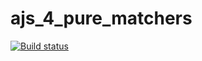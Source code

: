 # ajs_4_pure_matchers

[![Build status](https://ci.appveyor.com/api/projects/status/fbtd28tp9hwpyro5?svg=true)](https://ci.appveyor.com/project/Serg1811/ajs-4-matchers)
